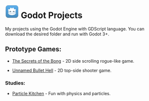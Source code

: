 # <img src="ico.png" width=45 height=45> Godot Projects
My projects using the Godot Engine with GDScript language.
You can download the desired folder and run with Godot 3+.

## Prototype Games:
- [The Secrets of the Bong](https://github.com/surtarso/Godot-Projects/tree/main/The%20Secrets%20of%20the%20Bong) - 2D side scrolling rogue-like game.

- [Unnamed Bullet Hell](https://github.com/surtarso/Godot-Projects/tree/main/Unnamed%20Bullet%20Hell) - 2D top-side shooter game.

### Studies:
- [Particle Kitchen](https://github.com/surtarso/Godot-Projects/tree/main/Particle%20Kitchen) - Fun with physics and particles.
